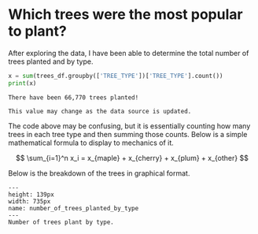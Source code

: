 # Which trees were the most popular to plant?

After exploring the data, I have been able to determine the total number of trees planted and by type.

```python
x = sum(trees_df.groupby(['TREE_TYPE'])['TREE_TYPE'].count())
print(x)
```

```{margin} Did you know?
There have been 66,770 trees planted!
```

```{note}
This value may change as the data source is updated.
```


The code above may be confusing, but it is essentially counting how many trees in each tree type and then summing those counts.  Below is a simple mathematical formula to display to mechanics of it.

$$
\sum_{i=1}^n x_i = x_{maple} + x_{cherry} + x_{plum} + x_{other}
$$

Below is the breakdown of the trees in graphical format.


```{figure} https://github.com/klew-pdot/fptrees/blob/main/images/number_of_trees_planted_by_type.png?raw=true
---
height: 139px
width: 735px
name: number_of_trees_planted_by_type
---
Number of trees plant by type.
```